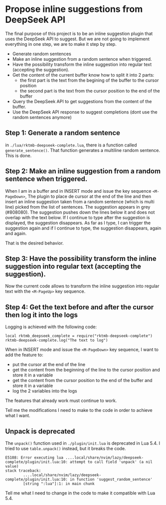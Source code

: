 # Propose inline suggestions from DeepSeek API

The final purpose of this project is to be an inline suggestion plugin that uses the DeepSeek API to suggest.
But we are not going to implement everything in one step, we are to make it step by step.

- Generate random sentences
- Make an inline suggestion from a random sentence when triggered.
- Have the possibility transform the inline suggestion into regular text (accepting the suggestion).
- Get the content of the current buffer know how to split it into 2 parts: 
    - the first part is the text from the begining of the buffer to the cursor position
    - the second part is the text from the cursor position to the end of the buffer
- Query the DeepSeek API to get suggestions from the content of the buffer.
- Use the DeepSeek API response to suggest completions (dont use the random sentences anymore)

## Step 1: Generate a random sentence

in `./lua/rktmb-deepseek-complete.lua`, there is a function called `generate_sentence()`.
That function generates a multiline random sentence.
This is done.

## Step 2: Make an inline  suggestion from a random sentence when triggered.

When I am in a buffer and in INSERT mode and issue the key sequence `<M-PageDown>`,
The plugin to place de cursor at the end of the line and then insert an inline suggestion 
taken from a random sentence (which is multi line) picked from the list of sentences.
The suggestion appears in grey (#808080).
The suggestion pushes down the lines below it and does not overlap with the text below.
If I continue to type after the suggestion is displayed, the suggestion disappears.
As far as I type, I can trigger the suggestion again and if I continue to type, the suggestion disappears, again and again.

That is the desired behavior.

## Step 3: Have the possibility transform the inline suggestion into regular text (accepting the suggestion).

Now the current code allows to transform the inline suggestion into regular text with the `<M-PageUp>` key sequence.

## Step 4: Get the text before and after the cursor then log it into the logs

Logging is achieved with the following code:

```
local rktmb_deepseek_complete = require("rktmb-deepseek-complete")
rktmb-deepseek-complete.log("The text to log")
```

When in INSERT mode and issue the `<M-PageDown>` key sequence, I want to add the feature to:
- put the cursor at the end of the line
- get the content from the beginning of the line to the cursor position and store it in a variable
- get the content from the cursor position to the end of the buffer and store it in a variable
- log the 2 variables into the logs

The features that already work must continue to work.

Tell me the modifications I need to make to the code in order to achieve what I want.

## Unpack is deprecated

The `unpack()` function used in `./plugin/init.lua` is deprecated in Lua 5.4.
I tried to use `table.unpack()` instead, but it breaks the code.

```
E5108: Error executing lua ....local/share/nvim/lazy/deepseek-complete/plugin/init.lua:10: attempt to call field 'unpack' (a nil value)
stack traceback:
        ....local/share/nvim/lazy/deepseek-complete/plugin/init.lua:10: in function 'suggest_random_sentence'
        [string ":lua"]:1: in main chunk
```

Tell me what I need to change in the code to make it compatible with Lua 5.4.


